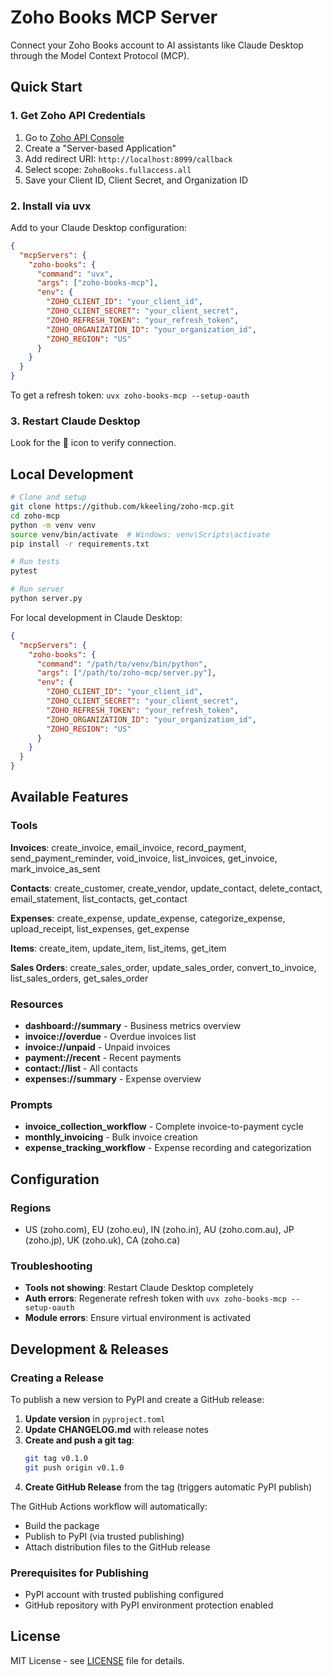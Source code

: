 # Zoho Books MCP Server

Connect your Zoho Books account to AI assistants like Claude Desktop through the Model Context Protocol (MCP).

## Quick Start

### 1. Get Zoho API Credentials

1. Go to [Zoho API Console](https://api-console.zoho.com/)
2. Create a "Server-based Application"
3. Add redirect URI: `http://localhost:8099/callback`
4. Select scope: `ZohoBooks.fullaccess.all`
5. Save your Client ID, Client Secret, and Organization ID

### 2. Install via uvx

Add to your Claude Desktop configuration:

```json
{
  "mcpServers": {
    "zoho-books": {
      "command": "uvx",
      "args": ["zoho-books-mcp"],
      "env": {
        "ZOHO_CLIENT_ID": "your_client_id",
        "ZOHO_CLIENT_SECRET": "your_client_secret",
        "ZOHO_REFRESH_TOKEN": "your_refresh_token",
        "ZOHO_ORGANIZATION_ID": "your_organization_id",
        "ZOHO_REGION": "US"
      }
    }
  }
}
```

To get a refresh token: `uvx zoho-books-mcp --setup-oauth`

### 3. Restart Claude Desktop

Look for the 🔌 icon to verify connection.

## Local Development

```bash
# Clone and setup
git clone https://github.com/kkeeling/zoho-mcp.git
cd zoho-mcp
python -m venv venv
source venv/bin/activate  # Windows: venv\Scripts\activate
pip install -r requirements.txt

# Run tests
pytest

# Run server
python server.py
```

For local development in Claude Desktop:
```json
{
  "mcpServers": {
    "zoho-books": {
      "command": "/path/to/venv/bin/python",
      "args": ["/path/to/zoho-mcp/server.py"],
      "env": {
        "ZOHO_CLIENT_ID": "your_client_id",
        "ZOHO_CLIENT_SECRET": "your_client_secret",
        "ZOHO_REFRESH_TOKEN": "your_refresh_token",
        "ZOHO_ORGANIZATION_ID": "your_organization_id",
        "ZOHO_REGION": "US"
      }
    }
  }
}
```

## Available Features

### Tools

**Invoices**: create_invoice, email_invoice, record_payment, send_payment_reminder, void_invoice, list_invoices, get_invoice, mark_invoice_as_sent

**Contacts**: create_customer, create_vendor, update_contact, delete_contact, email_statement, list_contacts, get_contact

**Expenses**: create_expense, update_expense, categorize_expense, upload_receipt, list_expenses, get_expense

**Items**: create_item, update_item, list_items, get_item

**Sales Orders**: create_sales_order, update_sales_order, convert_to_invoice, list_sales_orders, get_sales_order

### Resources

- **dashboard://summary** - Business metrics overview
- **invoice://overdue** - Overdue invoices list
- **invoice://unpaid** - Unpaid invoices
- **payment://recent** - Recent payments
- **contact://list** - All contacts
- **expenses://summary** - Expense overview

### Prompts

- **invoice_collection_workflow** - Complete invoice-to-payment cycle
- **monthly_invoicing** - Bulk invoice creation
- **expense_tracking_workflow** - Expense recording and categorization

## Configuration

### Regions
- US (zoho.com), EU (zoho.eu), IN (zoho.in), AU (zoho.com.au), JP (zoho.jp), UK (zoho.uk), CA (zoho.ca)

### Troubleshooting
- **Tools not showing**: Restart Claude Desktop completely
- **Auth errors**: Regenerate refresh token with `uvx zoho-books-mcp --setup-oauth`
- **Module errors**: Ensure virtual environment is activated

## Development & Releases

### Creating a Release

To publish a new version to PyPI and create a GitHub release:

1. **Update version** in `pyproject.toml`
2. **Update CHANGELOG.md** with release notes
3. **Create and push a git tag**:
   ```bash
   git tag v0.1.0
   git push origin v0.1.0
   ```
4. **Create GitHub Release** from the tag (triggers automatic PyPI publish)

The GitHub Actions workflow will automatically:
- Build the package
- Publish to PyPI (via trusted publishing)
- Attach distribution files to the GitHub release

### Prerequisites for Publishing
- PyPI account with trusted publishing configured
- GitHub repository with PyPI environment protection enabled

## License

MIT License - see [LICENSE](LICENSE) file for details.